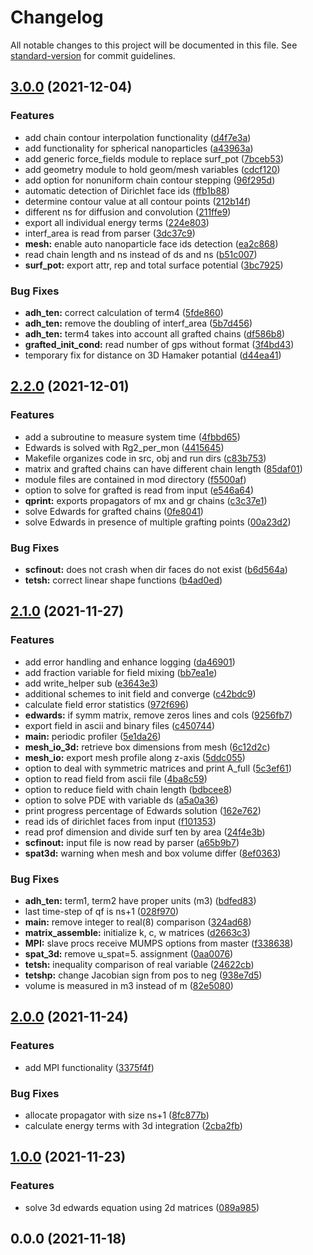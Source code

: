 # Changelog

All notable changes to this project will be documented in this file. See [standard-version](https://github.com/conventional-changelog/standard-version) for commit guidelines.

## [3.0.0](https://github.com/mokkapps/changelog-generator-demo/compare/v2.2.0...v3.0.0) (2021-12-04)


### Features

* add chain contour interpolation functionality ([d4f7e3a](https://github.com/mokkapps/changelog-generator-demo/commits/d4f7e3ab42acce9611e19784a24821a94c175bc5))
* add functionality for spherical nanoparticles ([a43963a](https://github.com/mokkapps/changelog-generator-demo/commits/a43963ae0077314de06b8a7f2db3bf89bb751e4a))
* add generic force_fields module to replace surf_pot ([7bceb53](https://github.com/mokkapps/changelog-generator-demo/commits/7bceb5399f559b094451c3e386a35a87b7fcd6d4))
* add geometry module to hold geom/mesh variables ([cdcf120](https://github.com/mokkapps/changelog-generator-demo/commits/cdcf1204a7b227af0eee13c6aa3ef6cd4eccca88))
* add option for nonuniform chain contour stepping ([96f295d](https://github.com/mokkapps/changelog-generator-demo/commits/96f295d68ad285c2035351b3a9e06e45838de1fe))
* automatic detection of Dirichlet face ids ([ffb1b88](https://github.com/mokkapps/changelog-generator-demo/commits/ffb1b8893bac2294ec839c5c8b7583ffa9720122))
* determine contour value at all contour points ([212b14f](https://github.com/mokkapps/changelog-generator-demo/commits/212b14f696a5f86b7f3525794a8d336715366fa7))
* different ns for diffusion and convolution ([211ffe9](https://github.com/mokkapps/changelog-generator-demo/commits/211ffe93552d0d210d250cb35bdeac3aa62a144d))
* export all individual energy terms ([224e803](https://github.com/mokkapps/changelog-generator-demo/commits/224e80391a036d3258615d84f7e9d72c8014a55e))
* interf_area is read from parser ([3dc37c9](https://github.com/mokkapps/changelog-generator-demo/commits/3dc37c96f443ccc07d825b4584df1188ec564c31))
* **mesh:** enable auto nanoparticle face ids detection ([ea2c868](https://github.com/mokkapps/changelog-generator-demo/commits/ea2c868d05f6e2cc4632dc601b6493fd8c8a1faa))
* read chain length and ns instead of ds and ns ([b51c007](https://github.com/mokkapps/changelog-generator-demo/commits/b51c007feccfefd202c34e501bf8b88474320390))
* **surf_pot:** export attr, rep and total surface potential ([3bc7925](https://github.com/mokkapps/changelog-generator-demo/commits/3bc7925b7335aa141368fd16418f41fb1841310e))


### Bug Fixes

* **adh_ten:** correct calculation of term4 ([5fde860](https://github.com/mokkapps/changelog-generator-demo/commits/5fde860b3e58885085feaada9ba7681ce4a5e873))
* **adh_ten:** remove the doubling of interf_area ([5b7d456](https://github.com/mokkapps/changelog-generator-demo/commits/5b7d456f0f0442090b42bde016f44fe9c322e662))
* **adh_ten:** term4 takes into account all grafted chains ([df586b8](https://github.com/mokkapps/changelog-generator-demo/commits/df586b8a0e70ad78cde0599a2ccdfcf2942e6b22))
* **grafted_init_cond:** read number of gps without format ([3f4bd43](https://github.com/mokkapps/changelog-generator-demo/commits/3f4bd436599bdc3dadb31bf7c1adadc5e43ce375))
* temporary fix for distance on 3D Hamaker potantial ([d44ea41](https://github.com/mokkapps/changelog-generator-demo/commits/d44ea410f78f6aa220665fbf056be52f40accddf))

## [2.2.0](https://github.com/mokkapps/changelog-generator-demo/compare/v2.1.0...v2.2.0) (2021-12-01)


### Features

* add a subroutine to measure system time ([4fbbd65](https://github.com/mokkapps/changelog-generator-demo/commits/4fbbd6546a4b6d12ba64647842a0c2f331cf6781))
* Edwards is solved with Rg2_per_mon ([4415645](https://github.com/mokkapps/changelog-generator-demo/commits/4415645c58cd13b2930b6d7b9aeec07a858c7473))
* Makefile organizes code in src, obj and run dirs ([c83b753](https://github.com/mokkapps/changelog-generator-demo/commits/c83b753bf822700bd02590e458f09db3a3339d86))
* matrix and grafted chains can have different chain length ([85daf01](https://github.com/mokkapps/changelog-generator-demo/commits/85daf0104ad61506f04032255e73f17779f104b1))
* module files are contained in mod directory ([f5500af](https://github.com/mokkapps/changelog-generator-demo/commits/f5500afff5c40188a0ce62d486e23b76f45758ca))
* option to solve for grafted is read from input ([e546a64](https://github.com/mokkapps/changelog-generator-demo/commits/e546a640f3a412c22811db4d36f26883f9bd848c))
* **qprint:** exports propagators of mx and gr chains ([c3c37e1](https://github.com/mokkapps/changelog-generator-demo/commits/c3c37e14b85d231a2277177d61912891c4f2e63c))
* solve Edwards for grafted chains ([0fe8041](https://github.com/mokkapps/changelog-generator-demo/commits/0fe8041440aea61bb8615760836c181b5d6e8951))
* solve Edwards in presence of multiple grafting points ([00a23d2](https://github.com/mokkapps/changelog-generator-demo/commits/00a23d28a40d8559f7097e62a6486607b96f858f))


### Bug Fixes

* **scfinout:** does not crash when dir faces do not exist ([b6d564a](https://github.com/mokkapps/changelog-generator-demo/commits/b6d564a7d02c522e27bededb755476d386a358c0))
* **tetsh:** correct linear shape functions ([b4ad0ed](https://github.com/mokkapps/changelog-generator-demo/commits/b4ad0ed2d9077362636e7c46edbd71f05423571b))

## [2.1.0](https://github.com/mokkapps/changelog-generator-demo/compare/v2.0.0...v2.1.0) (2021-11-27)


### Features

* add error handling and enhance logging ([da46901](https://github.com/mokkapps/changelog-generator-demo/commits/da46901849069dbfb457889913287ec1acc5e180))
* add fraction variable for field mixing ([bb7ea1e](https://github.com/mokkapps/changelog-generator-demo/commits/bb7ea1e5102be31403a68ef8e228367d5f2d5a1b))
* add write_helper sub ([e3643e3](https://github.com/mokkapps/changelog-generator-demo/commits/e3643e38b7feb617b8256240d268f484eb758f14))
* additional schemes to init field and converge ([c42bdc9](https://github.com/mokkapps/changelog-generator-demo/commits/c42bdc9c16393fe5372a773b78e0294c68fa0a35))
* calculate field error statistics ([972f696](https://github.com/mokkapps/changelog-generator-demo/commits/972f696194209b832ea07db8976a063fba80b89d))
* **edwards:** if symm matrix, remove zeros lines and cols ([9256fb7](https://github.com/mokkapps/changelog-generator-demo/commits/9256fb7d6bca9d7b597ef35414cac1a3f434bb52))
* export field in ascii and binary files ([c450744](https://github.com/mokkapps/changelog-generator-demo/commits/c4507444f2d9b61c150fc218f457750ad292fbe7))
* **main:** periodic profiler ([5e1da26](https://github.com/mokkapps/changelog-generator-demo/commits/5e1da260402a57de4b9f40f1283943cfaef32ffd))
* **mesh_io_3d:** retrieve box dimensions from mesh ([6c12d2c](https://github.com/mokkapps/changelog-generator-demo/commits/6c12d2c573fbca1af672b047891cbbc15592cffc))
* **mesh_io:** export mesh profile along z-axis ([5ddc055](https://github.com/mokkapps/changelog-generator-demo/commits/5ddc055aac0edb5be9aefbe5af278387afed3acf))
* option to deal with symmetric matrices and print A_full ([5c3ef61](https://github.com/mokkapps/changelog-generator-demo/commits/5c3ef61c9c034307c93d1a679c0774e5d3e0dfce))
* option to read field from ascii file ([4ba8c59](https://github.com/mokkapps/changelog-generator-demo/commits/4ba8c59e837fa64a2ce7da0456a28a10587cacf7))
* option to reduce field with chain length ([bdbcee8](https://github.com/mokkapps/changelog-generator-demo/commits/bdbcee825ed732fc8a54eed17e827a3fa8c8d41b))
* option to solve PDE with variable ds ([a5a0a36](https://github.com/mokkapps/changelog-generator-demo/commits/a5a0a3685a3c2d775a73828861eecc807d83d6ce))
* print progress percentage of Edwards solution ([162e762](https://github.com/mokkapps/changelog-generator-demo/commits/162e762c426b090d91da9c10819bff27fe0b8353))
* read ids of dirichlet faces from input ([f101353](https://github.com/mokkapps/changelog-generator-demo/commits/f101353c80686eb955e41c432da99b0757d76681))
* read prof dimension and divide surf ten by area ([24f4e3b](https://github.com/mokkapps/changelog-generator-demo/commits/24f4e3bb938c0c3ec08e1a63c6348b7c7f475f80))
* **scfinout:** input file is now read by parser ([a65b9b7](https://github.com/mokkapps/changelog-generator-demo/commits/a65b9b70670eadfa52047d950d65590bb470342d))
* **spat3d:** warning when mesh and box volume differ ([8ef0363](https://github.com/mokkapps/changelog-generator-demo/commits/8ef0363ae8293f926991dbba164c49f76422508d))


### Bug Fixes

* **adh_ten:** term1, term2 have proper units (m3) ([bdfed83](https://github.com/mokkapps/changelog-generator-demo/commits/bdfed83c6cc8ebdc70406b105c75227a8838ba77))
* last time-step of qf is ns+1 ([028f970](https://github.com/mokkapps/changelog-generator-demo/commits/028f970b13407bc44c062f7602d20dbf4bffd49b))
* **main:** remove integer to real(8) comparison ([324ad68](https://github.com/mokkapps/changelog-generator-demo/commits/324ad68b0910c95aa929f94aa99a06c707ce725c))
* **matrix_assemble:** initialize k, c, w matrices ([d2663c3](https://github.com/mokkapps/changelog-generator-demo/commits/d2663c3e55192840102108745d8d084f6b25c600))
* **MPI:** slave procs receive MUMPS options from master ([f338638](https://github.com/mokkapps/changelog-generator-demo/commits/f338638e5d8c2660e0b220aac03572f302a9a496))
* **spat_3d:** remove u_spat=5. assignment ([0aa0076](https://github.com/mokkapps/changelog-generator-demo/commits/0aa00763115647b61155727303082e773a029195))
* **tetsh:** inequality comparison of real variable ([24622cb](https://github.com/mokkapps/changelog-generator-demo/commits/24622cb2b3e1d97d3594372d219d6b7ea13b0b05))
* **tetshp:** change Jacobian sign from pos to neg ([938e7d5](https://github.com/mokkapps/changelog-generator-demo/commits/938e7d52edb7d25922850c423dfd45bf202a00e6))
* volume is measured in m3 instead of m ([82e5080](https://github.com/mokkapps/changelog-generator-demo/commits/82e5080582c27b502af6e7450521a212a18a6cb8))

## [2.0.0](https://github.com/mokkapps/changelog-generator-demo/compare/v1.0.0...v2.0.0) (2021-11-24)


### Features

* add MPI functionality ([3375f4f](https://github.com/mokkapps/changelog-generator-demo/commits/3375f4f93caf16a1f5c5197cb61d4989f066f242))


### Bug Fixes

* allocate propagator with size ns+1 ([8fc877b](https://github.com/mokkapps/changelog-generator-demo/commits/8fc877bf028e9f8056d0150f894907b59d79ad2a))
* calculate energy terms with 3d integration ([2cba2fb](https://github.com/mokkapps/changelog-generator-demo/commits/2cba2fb4e6d2354237652417fcc686c63b80c312))

## [1.0.0](https://github.com/mokkapps/changelog-generator-demo/compare/v0.0.0...v1.0.0) (2021-11-23)


### Features

* solve 3d edwards equation using 2d matrices ([089a985](https://github.com/mokkapps/changelog-generator-demo/commits/089a98569c5063f78d632c213e8424494656bc0e))

## 0.0.0 (2021-11-18)
